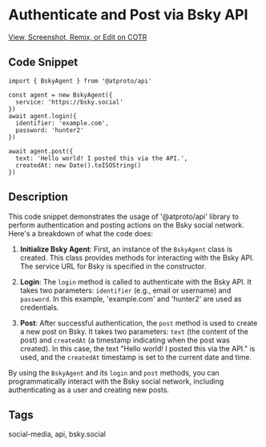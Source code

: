 # Authenticate and Post via Bsky API

[View, Screenshot, Remix, or Edit on COTR](https://cotr.dev/snippet/364)

## Code Snippet
```
import { BskyAgent } from '@atproto/api'

const agent = new BskyAgent({
  service: 'https://bsky.social'
})
await agent.login({
  identifier: 'example.com',
  password: 'hunter2'
})

await agent.post({
  text: 'Hello world! I posted this via the API.',
  createdAt: new Date().toISOString()
})
```

## Description
This code snippet demonstrates the usage of '@atproto/api' library to perform authentication and posting actions on the Bsky social network. Here's a breakdown of what the code does:

1. **Initialize Bsky Agent**: First, an instance of the `BskyAgent` class is created. This class provides methods for interacting with the Bsky API. The service URL for Bsky is specified in the constructor.

2. **Login**: The `login` method is called to authenticate with the Bsky API. It takes two parameters: `identifier` (e.g., email or username) and `password`. In this example, 'example.com' and 'hunter2' are used as credentials.

3. **Post**: After successful authentication, the `post` method is used to create a new post on Bsky. It takes two parameters: `text` (the content of the post) and `createdAt` (a timestamp indicating when the post was created). In this case, the text "Hello world! I posted this via the API." is used, and the `createdAt` timestamp is set to the current date and time.

By using the `BskyAgent` and its `login` and `post` methods, you can programmatically interact with the Bsky social network, including authenticating as a user and creating new posts.

## Tags
social-media, api, bsky.social
